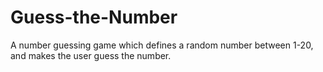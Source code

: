# Guess-the-Number
A number guessing game which defines a random number between 1-20, and makes the user guess the number.
